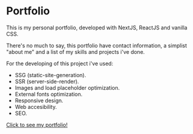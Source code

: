 # Portfolio

This is my personal portfolio, developed with NextJS, ReactJS and vanilla CSS.

There's no much to say, this portfolio have contact information, a simplist "about me" and a list of my skills and projects i've done.

For the developing of this project i've used:

- SSG (static-site-generation).
- SSR (server-side-render).
- Images and load placeholder optimization.
- External fonts optimization.
- Responsive design.
- Web accesibility.
- SEO.


[Click to see my portfolio!](https://portfolio-fabriziotessaro.vercel.app/)
